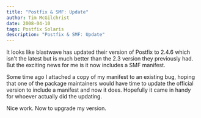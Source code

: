 ```yaml
---
title: "Postfix & SMF: Update"
author: Tim McGilchrist
date: 2008-04-10
tags: Postfix Solaris
description: "Postfix & SMF: Update"
---
```


It looks like blastwave has updated their version of Postfix to 2.4.6 which
isn't the latest but is much better than the 2.3 version they previously
had. But the exciting news for me is it now includes a SMF manifest.

Some time ago I attached a copy of my manifest to an existing bug, hoping that
one of the package maintainers would have time to update the official version to
include a manifest and now it does. Hopefully it came in handy for whoever
actually did the updating.

Nice work. Now to upgrade my version.
